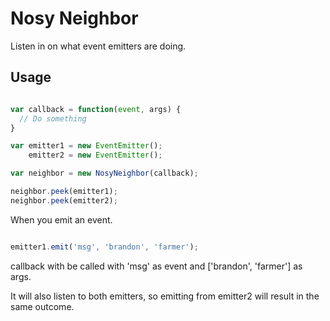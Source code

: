 Nosy Neighbor
=============

Listen in on what event emitters are doing.

Usage
-----

```javascript

var callback = function(event, args) {
  // Do something
}

var emitter1 = new EventEmitter();
    emitter2 = new EventEmitter();

var neighbor = new NosyNeighbor(callback);

neighbor.peek(emitter1);
neighbor.peek(emitter2);

```

When you emit an event.

```javascript

emitter1.emit('msg', 'brandon', 'farmer');

```

callback with be called with 'msg' as event and ['brandon', 'farmer'] as
args.

It will also listen to both emitters, so emitting from emitter2 will result in the same outcome.
